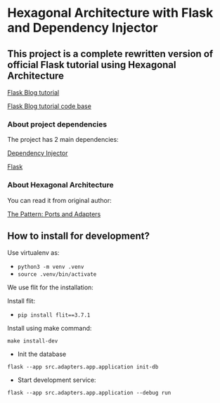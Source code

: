 # Hexagonal Architecture with Flask and Dependency Injector

## This project is a complete rewritten version of official Flask tutorial using Hexagonal Architecture

[Flask Blog tutorial](https://flask.palletsprojects.com/en/2.2.x/tutorial/)

[Flask Blog tutorial code base](https://github.com/pallets/flask/tree/main/examples/tutorial/flaskr)

### About project dependencies

The project has 2 main dependencies:

[Dependency Injector](https://github.com/ets-labs/python-dependency-injector)

[Flask](https://github.com/pallets/flask)

### About Hexagonal Architecture

You can read it from original author:

[The Pattern: Ports and Adapters](https://alistair.cockburn.us/hexagonal-architecture/)

## How to install for development?

Use virtualenv as:

* `python3 -m venv .venv`
* `source .venv/bin/activate`

We use flit for the installation:

Install flit:

* `pip install flit==3.7.1`

Install using make command:

`make install-dev`

* Init the database

`flask --app src.adapters.app.application init-db`

* Start development service:

`flask --app src.adapters.app.application --debug run`